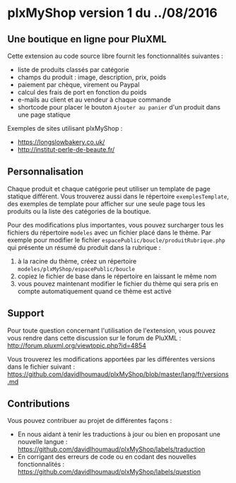 # plxMyShop version 1 du ../08/2016

## Une boutique en ligne pour PluXML

Cette extension au code source libre fournit les fonctionnalités suivantes : 
- liste de produits classés par catégorie
- champs du produit : image, description, prix, poids
- paiement par chèque, virement ou Paypal
- calcul des frais de port en fonction du poids
- e-mails au client et au vendeur à chaque commande
- shortcode pour placer le bouton `Ajouter au panier` d'un produit dans une page statique

Exemples de sites utilisant plxMyShop : 
- https://longslowbakery.co.uk/
- http://institut-perle-de-beaute.fr/

## Personnalisation

Chaque produit et chaque catégorie peut utiliser un template de page statique différent. 
Vous trouverez aussi dans le répertoire `exemplesTemplate`, des exemples de template pour afficher sur une seule page tous les produits ou la liste des catégories de la boutique.

Pour des modifications plus importantes, vous pouvez surcharger tous les fichiers du répertoire `modeles` avec un fichier placé dans le thème. 
Par exemple pour modifier le fichier `espacePublic/boucle/produitRubrique.php` qui présente un résumé du produit dans la rubrique : 
1. à la racine du thème, créez un répertoire `modeles/plxMyShop/espacePublic/boucle`
2. copiez le fichier de base dans le répertoire en laissant le même nom
3. vous pouvez maintenant modifier le fichier du thème qui sera pris en compte automatiquement quand ce thème est activé

## Support

Pour toute question concernant l'utilisation de l'extension, vous pouvez vous rendre dans cette discussion sur le forum de PluXML : 
http://forum.pluxml.org/viewtopic.php?id=4854

Vous trouverez les modifications apportées par les différentes versions dans le fichier suivant : 
https://github.com/davidlhoumaud/plxMyShop/blob/master/lang/fr/versions.md

## Contributions

Vous pouvez contribuer au projet de différentes façons : 
- En nous aidant à tenir les traductions à jour ou bien en proposant une nouvelle langue : 
https://github.com/davidlhoumaud/plxMyShop/labels/traduction
- En corrigant des erreurs de code ou en codant des nouvelles fonctionnalités : 
https://github.com/davidlhoumaud/plxMyShop/labels/question

